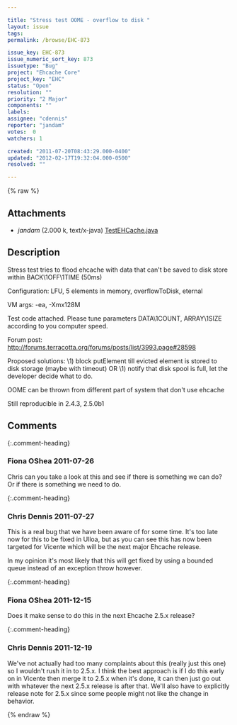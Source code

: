 ```yaml
---

title: "Stress test OOME - overflow to disk "
layout: issue
tags: 
permalink: /browse/EHC-873

issue_key: EHC-873
issue_numeric_sort_key: 873
issuetype: "Bug"
project: "Ehcache Core"
project_key: "EHC"
status: "Open"
resolution: ""
priority: "2 Major"
components: ""
labels: 
assignee: "cdennis"
reporter: "jandam"
votes:  0
watchers: 1

created: "2011-07-20T08:43:29.000-0400"
updated: "2012-02-17T19:32:04.000-0500"
resolved: ""

---
```




{% raw %}


## Attachments
  
* <em>jandam</em> (2.000 k, text/x-java) [TestEHCache.java](/attachments/EHC/EHC-873/TestEHCache.java)
  



## Description

<div markdown="1" class="description">

Stress test tries to flood ehcache with data that can't be saved to disk store within BACK\1OFF\1TIME (50ms) 

Configuration: LFU, 5 elements in memory, overflowToDisk, eternal

VM args: -ea, -Xmx128M

Test code attached. Please tune parameters DATA\1COUNT, ARRAY\1SIZE according to you computer speed.

Forum post:
http://forums.terracotta.org/forums/posts/list/3993.page#28598

Proposed solutions:
 \1) block putElement till evicted element is stored to disk storage (maybe with timeout)
OR
 \1) notify that disk spool is full, let the developer decide what to do.

  OOME can be thrown from different part of system that don't use ehcache

Still reproducible in 2.4.3, 2.5.0b1

</div>

## Comments


{:.comment-heading}
### **Fiona OShea** <span class="date">2011-07-26</span>

<div markdown="1" class="comment">

Chris can you take a look at this and see if there is something we can do? Or if there is something we need to do.

</div>


{:.comment-heading}
### **Chris Dennis** <span class="date">2011-07-27</span>

<div markdown="1" class="comment">

This is a real bug that we have been aware of for some time.  It's too late now for this to be fixed in Ulloa, but as you can see this has now been targeted for Vicente which will be the next major Ehcache release.

In my opinion it's most likely that this will get fixed by using a bounded queue instead of an exception throw however.

</div>


{:.comment-heading}
### **Fiona OShea** <span class="date">2011-12-15</span>

<div markdown="1" class="comment">

Does it make sense to do this in the next Ehcache 2.5.x release?

</div>


{:.comment-heading}
### **Chris Dennis** <span class="date">2011-12-19</span>

<div markdown="1" class="comment">

We've not actually had too many complaints about this (really just this one) so I wouldn't rush it in to 2.5.x.  I think the best approach is if I do this early on in Vicente then merge it to 2.5.x when it's done, it can then just go out with whatever the next 2.5.x release is after that.  We'll also have to explicitly release note for 2.5.x since some people might not like the change in behavior.

</div>



{% endraw %}
